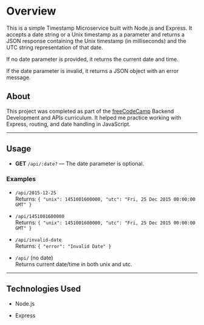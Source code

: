 # Overview

This is a simple Timestamp Microservice built with Node.js and Express. It accepts a date string or a Unix timestamp as a parameter and returns a JSON response containing the Unix timestamp (in milliseconds) and the UTC string representation of that date.

If no date parameter is provided, it returns the current date and time.

If the date parameter is invalid, it returns a JSON object with an error message.

## About

This project was completed as part of the [freeCodeCamp](https://www.freecodecamp.org/) Backend Development and APIs curriculum. It helped me practice working with Express, routing, and date handling in JavaScript.

---

## Usage

- **GET** `/api/:date?` — The date parameter is optional.

### Examples

- `/api/2015-12-25`  
    Returns:  `{ "unix": 1451001600000, "utc": "Fri, 25 Dec 2015 00:00:00 GMT" }`
    
- `/api/1451001600000`  
    Returns:  `{ "unix": 1451001600000, "utc": "Fri, 25 Dec 2015 00:00:00 GMT" }`
    
- `/api/invalid-date`  
    Returns:  `{ "error": "Invalid Date" }`
    
- `/api/` (no date)  
    Returns current date/time in both unix and utc.

---

## Technologies Used

- Node.js
    
- Express